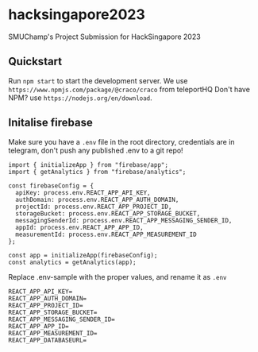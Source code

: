 # hacksingapore2023
SMUChamp's Project Submission for HackSingapore 2023


## Quickstart
Run `npm start` to start the development server.
We use `https://www.npmjs.com/package/@craco/craco` from teleportHQ
Don't have NPM? use `https://nodejs.org/en/download`.

## Initalise firebase
Make sure you have a `.env` file in the root directory, credentials are in telegram, don't push any published .env to a git repo!
```
import { initializeApp } from "firebase/app";
import { getAnalytics } from "firebase/analytics";

const firebaseConfig = {
  apiKey: process.env.REACT_APP_API_KEY,
  authDomain: process.env.REACT_APP_AUTH_DOMAIN,
  projectId: process.env.REACT_APP_PROJECT_ID,
  storageBucket: process.env.REACT_APP_STORAGE_BUCKET,
  messagingSenderId: process.env.REACT_APP_MESSAGING_SENDER_ID,
  appId: process.env.REACT_APP_APP_ID,
  measurementId: process.env.REACT_APP_MEASUREMENT_ID
};

const app = initializeApp(firebaseConfig);
const analytics = getAnalytics(app);
```
Replace .env-sample with the proper values, and rename it as `.env`
```
REACT_APP_API_KEY=
REACT_APP_AUTH_DOMAIN=
REACT_APP_PROJECT_ID=
REACT_APP_STORAGE_BUCKET=
REACT_APP_MESSAGING_SENDER_ID=
REACT_APP_APP_ID=
REACT_APP_MEASUREMENT_ID=
REACT_APP_DATABASEURL=
```
